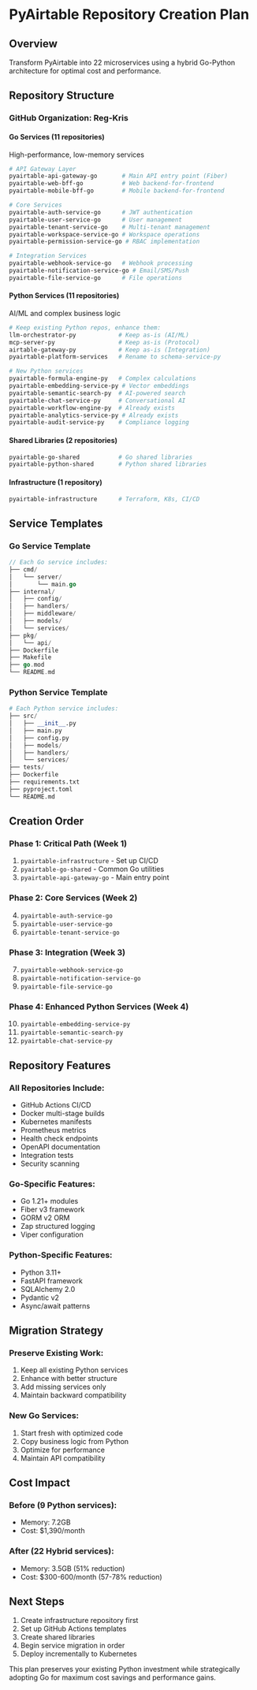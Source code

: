 # PyAirtable Repository Creation Plan

## Overview
Transform PyAirtable into 22 microservices using a hybrid Go-Python architecture for optimal cost and performance.

## Repository Structure

### GitHub Organization: Reg-Kris

#### Go Services (11 repositories)
High-performance, low-memory services

```bash
# API Gateway Layer
pyairtable-api-gateway-go       # Main API entry point (Fiber)
pyairtable-web-bff-go           # Web backend-for-frontend
pyairtable-mobile-bff-go        # Mobile backend-for-frontend

# Core Services  
pyairtable-auth-service-go      # JWT authentication
pyairtable-user-service-go      # User management
pyairtable-tenant-service-go    # Multi-tenant management
pyairtable-workspace-service-go # Workspace operations
pyairtable-permission-service-go # RBAC implementation

# Integration Services
pyairtable-webhook-service-go   # Webhook processing
pyairtable-notification-service-go # Email/SMS/Push
pyairtable-file-service-go      # File operations
```

#### Python Services (11 repositories)
AI/ML and complex business logic

```bash
# Keep existing Python repos, enhance them:
llm-orchestrator-py            # Keep as-is (AI/ML)
mcp-server-py                  # Keep as-is (Protocol)
airtable-gateway-py            # Keep as-is (Integration)
pyairtable-platform-services   # Rename to schema-service-py

# New Python services
pyairtable-formula-engine-py   # Complex calculations
pyairtable-embedding-service-py # Vector embeddings
pyairtable-semantic-search-py  # AI-powered search
pyairtable-chat-service-py     # Conversational AI
pyairtable-workflow-engine-py  # Already exists
pyairtable-analytics-service-py # Already exists
pyairtable-audit-service-py    # Compliance logging
```

#### Shared Libraries (2 repositories)
```bash
pyairtable-go-shared           # Go shared libraries
pyairtable-python-shared       # Python shared libraries
```

#### Infrastructure (1 repository)
```bash
pyairtable-infrastructure      # Terraform, K8s, CI/CD
```

## Service Templates

### Go Service Template
```go
// Each Go service includes:
├── cmd/
│   └── server/
│       └── main.go
├── internal/
│   ├── config/
│   ├── handlers/
│   ├── middleware/
│   ├── models/
│   └── services/
├── pkg/
│   └── api/
├── Dockerfile
├── Makefile
├── go.mod
└── README.md
```

### Python Service Template
```python
# Each Python service includes:
├── src/
│   ├── __init__.py
│   ├── main.py
│   ├── config.py
│   ├── models/
│   ├── handlers/
│   └── services/
├── tests/
├── Dockerfile
├── requirements.txt
├── pyproject.toml
└── README.md
```

## Creation Order

### Phase 1: Critical Path (Week 1)
1. `pyairtable-infrastructure` - Set up CI/CD
2. `pyairtable-go-shared` - Common Go utilities
3. `pyairtable-api-gateway-go` - Main entry point

### Phase 2: Core Services (Week 2)
4. `pyairtable-auth-service-go`
5. `pyairtable-user-service-go`
6. `pyairtable-tenant-service-go`

### Phase 3: Integration (Week 3)
7. `pyairtable-webhook-service-go`
8. `pyairtable-notification-service-go`
9. `pyairtable-file-service-go`

### Phase 4: Enhanced Python Services (Week 4)
10. `pyairtable-embedding-service-py`
11. `pyairtable-semantic-search-py`
12. `pyairtable-chat-service-py`

## Repository Features

### All Repositories Include:
- GitHub Actions CI/CD
- Docker multi-stage builds
- Kubernetes manifests
- Prometheus metrics
- Health check endpoints
- OpenAPI documentation
- Integration tests
- Security scanning

### Go-Specific Features:
- Go 1.21+ modules
- Fiber v3 framework
- GORM v2 ORM
- Zap structured logging
- Viper configuration

### Python-Specific Features:
- Python 3.11+
- FastAPI framework
- SQLAlchemy 2.0
- Pydantic v2
- Async/await patterns

## Migration Strategy

### Preserve Existing Work:
1. Keep all existing Python services
2. Enhance with better structure
3. Add missing services only
4. Maintain backward compatibility

### New Go Services:
1. Start fresh with optimized code
2. Copy business logic from Python
3. Optimize for performance
4. Maintain API compatibility

## Cost Impact

### Before (9 Python services):
- Memory: 7.2GB
- Cost: $1,390/month

### After (22 Hybrid services):
- Memory: 3.5GB (51% reduction)
- Cost: $300-600/month (57-78% reduction)

## Next Steps

1. Create infrastructure repository first
2. Set up GitHub Actions templates
3. Create shared libraries
4. Begin service migration in order
5. Deploy incrementally to Kubernetes

This plan preserves your existing Python investment while strategically adopting Go for maximum cost savings and performance gains.